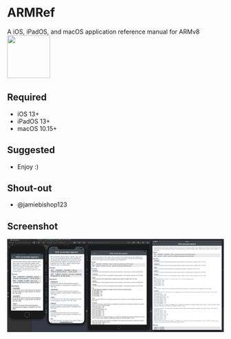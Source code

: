 # ARMRef 
A iOS, iPadOS, and macOS application reference manual for ARMv8
<img src="https://github.com/evilpenguin/ARMRef/blob/master/icons/icon_60pt%402x.png" width="100" height="100">

Required
----------
- iOS 13+
- iPadOS 13+
- macOS 10.15+

Suggested
----------
- Enjoy :)

Shout-out
----------
- ‪@jamiebishop123‬

Screenshot
----------
![All](all.png)
